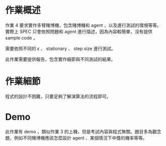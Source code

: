 # 作業概述

作業 4 要求實作多臂賭博機，包含賭博機和 agent ，以及進行測試的環境等等。實際上 SPEC 只會依照問題和 agent 進行描述，因為內容較簡單，沒有提供 sample code 。

需要依照不同的 $\epsilon$ 、 stationary 、 step size 進行測試。

此作業需要提供報告，包含實作細節與不同測試的結果。

# 作業細節

程式的設計不困難，只要足夠了解演算法的流程即可。

# Demo

此作業有 demo ，類似作業 3 的上機，但是考試內容與程式無關。題目多為觀念題，例如不同賭博機應該怎麼設計 agent 、某個情況下中獎的機率等等。